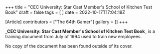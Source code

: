 +++
title = "CEC University: Star Cast Member's School of Kitchen Test Book"
draft = false
tags = [ ]
date = 2022-10-17T17:04:18Z

[Article]
contributors = ["The 64th Gamer"]
gallery = []
+++

**_CEC University: Star Cast Member's School of Kitchen Test Book**_ is a training document from July of 1994 used to train new employees.

No copy of the document has been found outside of its cover.